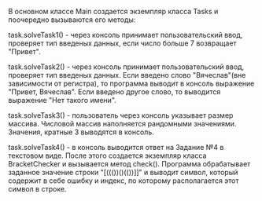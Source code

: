 
В основном классе Main создается экземпляр
класса Tasks и поочередно вызываются его методы:

task.solveTask1() - через консоль принимает пользовательский ввод, проверяет тип введеных
данных, если число больше 7 возвращает "Привет".

task.solveTask2() - через консоль принимает пользовательский ввод, проверяет тип введеных
данных. Если введено слово "Вячеслав"(вне зависимости от регистра), то программа выводит в консоль
выражение "Привет, Вячеслав". Если введено другое слово, то выводится выражение "Нет такого имени".

task.solveTask3() - пользователь через консоль указывает размер массива. Числовой массив
наполняется рандомными значениями. Значения, кратные 3 выводятся в консоль.

task.solveTask4() - в консоль выводится ответ на Задание №4 в текстовом виде.
После этого создается экземпляр класса BracketChecker и вызывается метод check(). Программа
обрабатывает заданное значение строки "[((())()(())]]" и выводит символ, который содержит
в себе ошибку и индекс, по которому располагается этот символ в строке.